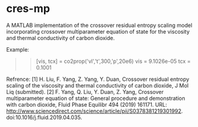 # cres-mp
A MATLAB implementation of the crossover residual entropy scaling model incorporating crossover multiparameter equation of state for the viscosity and thermal conductivity of carbon dioxide.

Example:
>> [vis, tcx] = co2prop('vl','t',300,'p',20e6)
vis =
   9.1026e-05
tcx =
   0.1001

Refrence:
[1] H. Liu, F. Yang, Z. Yang, Y. Duan, Crossover residual entropy scaling of the viscosity and thermal conductivity of 
carbon dioxide, J Mol Liq (submitted).
[2] F. Yang, Q. Liu, Y. Duan, Z. Yang, Crossover multiparameter equation of state: General procedure and demonstration with carbon dioxide, Fluid Phase Equilibr 494 (2019) 161171. URL: http://www.sciencedirect.com/science/article/pii/S0378381219301992. doi:10.1016/j.fluid.2019.04.035.
